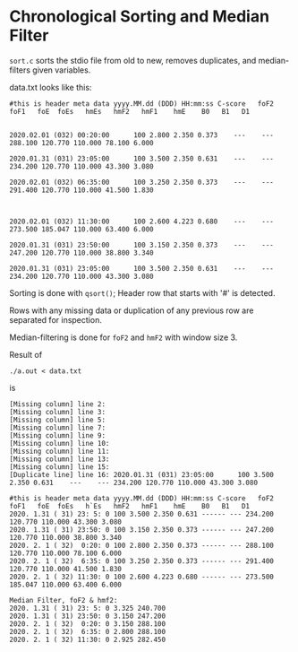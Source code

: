 # Chronological Sorting and Median Filter
`sort.c` sorts the stdio file from old to new, removes duplicates, and median-filters given variables.

data.txt looks like this:
```
#this is header meta data yyyy.MM.dd (DDD) HH:mm:ss C-score   foF2  foF1   foE  foEs   hmEs   hmF2   hmF1    hmE    B0   B1   D1


2020.02.01 (032) 00:20:00      100 2.800 2.350 0.373    ---    --- 288.100 120.770 110.000 78.100 6.000

2020.01.31 (031) 23:05:00      100 3.500 2.350 0.631    ---    --- 234.200 120.770 110.000 43.300 3.080

2020.02.01 (032) 06:35:00      100 3.250 2.350 0.373    ---    --- 291.400 120.770 110.000 41.500 1.830



2020.02.01 (032) 11:30:00      100 2.600 4.223 0.680    ---    --- 273.500 185.047 110.000 63.400 6.000

2020.01.31 (031) 23:50:00      100 3.150 2.350 0.373    ---    --- 247.200 120.770 110.000 38.800 3.340

2020.01.31 (031) 23:05:00      100 3.500 2.350 0.631    ---    --- 234.200 120.770 110.000 43.300 3.080
```

Sorting is done with `qsort()`; Header row that starts with '#' is detected.

Rows with any missing data or duplication of any previous row are separated for inspection.

Median-filtering is done for `foF2` and `hmF2` with window size 3.

Result of 
```
./a.out < data.txt
```
is 
```
[Missing column] line 2:
[Missing column] line 3:
[Missing column] line 5:
[Missing column] line 7:
[Missing column] line 9:
[Missing column] line 10:
[Missing column] line 11:
[Missing column] line 13:
[Missing column] line 15:
[Duplicate line] line 16: 2020.01.31 (031) 23:05:00      100 3.500 2.350 0.631    ---    --- 234.200 120.770 110.000 43.300 3.080

#this is header meta data yyyy.MM.dd (DDD) HH:mm:ss C-score   foF2  foF1   foE  foEs   h`Es   hmF2   hmF1    hmE    B0   B1   D1
2020. 1.31 ( 31) 23: 5: 0 100 3.500 2.350 0.631 ------ --- 234.200 120.770 110.000 43.300 3.080
2020. 1.31 ( 31) 23:50: 0 100 3.150 2.350 0.373 ------ --- 247.200 120.770 110.000 38.800 3.340
2020. 2. 1 ( 32)  0:20: 0 100 2.800 2.350 0.373 ------ --- 288.100 120.770 110.000 78.100 6.000
2020. 2. 1 ( 32)  6:35: 0 100 3.250 2.350 0.373 ------ --- 291.400 120.770 110.000 41.500 1.830
2020. 2. 1 ( 32) 11:30: 0 100 2.600 4.223 0.680 ------ --- 273.500 185.047 110.000 63.400 6.000

Median Filter, foF2 & hmf2:
2020. 1.31 ( 31) 23: 5: 0 3.325 240.700
2020. 1.31 ( 31) 23:50: 0 3.150 247.200
2020. 2. 1 ( 32)  0:20: 0 3.150 288.100
2020. 2. 1 ( 32)  6:35: 0 2.800 288.100
2020. 2. 1 ( 32) 11:30: 0 2.925 282.450
```
